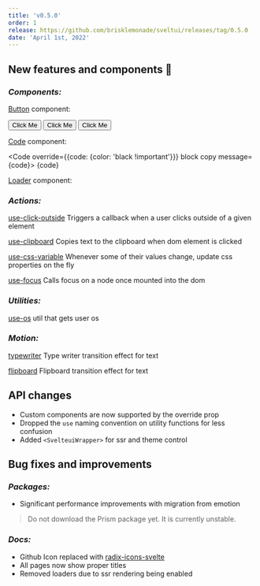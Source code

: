```yaml
---
title: 'v0.5.0'
order: 1
release: https://github.com/brisklemonade/sveltui/releases/tag/0.5.0
date: 'April 1st, 2022'
---
```


<script lang='ts'>
    import {Button, Loader, Code, Group} from '@svelteuidev/core'
    import {clickoutside, clipboard, cssvariable, focus} from '@svelteuidev/actions'
    import {flipboard, typewriter} from '@svelteuidev/motion'
    import { MinorHeading } from 'components'
 
    const code = `
        const a = 5
        const b = 3

        console.log(a + b)
    `
</script>

<MinorHeading />

## New features and components 🎉

### _Components:_

[Button](/core/button) component:

<Group>
    <Button>Click Me</Button>
    <Button variant='gradient' gradient={{from: 'green', to: 'orange', deg: 45}}>Click Me</Button>
    <Button variant='gradient' compact uppercase>Click Me</Button>
</Group>

[Code](/core/code) component:

<Code override={{code: {color: 'black !important'}}} block copy message={code}>
{code}
</Code>

[Loader](/core/loader) component:

<Group>
    <Loader color='green' size='lg' variant='bars' />
    <Loader color='pink' size='lg' />
    <Loader size='lg' variant='dots' />
</Group>

### _Actions:_

[use-click-outside](/actions/use-click-outside) Triggers a callback when a user clicks outside of a given element

[use-clipboard](/actions/use-clipboard) Copies text to the clipboard when dom element is clicked

[use-css-variable](/actions/use-css-variable) Whenever some of their values change, update css properties on the fly

[use-focus](/actions/use-focus) Calls focus on a node once mounted into the dom

### _Utilities:_

[use-os](/utilities/os) util that gets user os

### _Motion:_

[typewriter](/motion/typewriter) Type writer transition effect for text

[flipboard](/motion/flipboard) Flipboard transition effect for text

## API changes

- Custom components are now supported by the override prop
- Dropped the `use` naming convention on utility functions for less confusion
- Added `<SvelteuiWrapper>` for ssr and theme control

## Bug fixes and improvements

### _Packages:_

- Significant performance improvements with migration from emotion

> Do not download the Prism package yet. It is currently unstable.

### _Docs:_

- Github Icon replaced with [radix-icons-svelte](https://www.npmjs.com/package/radix-icons-svelte)
- All pages now show proper titles
- Removed loaders due to ssr rendering being enabled

